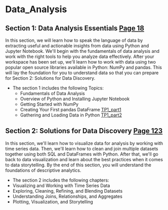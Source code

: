 # Data_Analysis

## Section 1: Data Analysis Essentials [Page 18](https://github.com/nevermind78/Data_Analysis/blob/main/Practical%20Data%20Analysis%20Using%20Jupyter%20Notebook.pdf)

In this section, we will learn how to speak the language of data by extracting useful and
actionable insights from data using Python and Jupyter Notebook. We'll begin with the
fundamentals of data analysis and work with the right tools to help you analyze data
effectively. After your workspace has been set up, we'll learn how to work with data using
two popular open source libraries available in Python: NumPy and pandas. This will lay
the foundation for you to understand data so that you can prepare for Section 2: Solutions for
Data Discovery.
* The section 1 includes the following Topics:
  * Fundamentals of Data Analysis
  * Overview of Python and Installing Jupyter Notebook
  * Getting Started with NumPy
  * Creating Your First pandas DataFrame [TP1_part1](https://github.com/nevermind78/Data_Analysis/tree/main/TP1)
  * Gathering and Loading Data in Python [TP1_part2](https://github.com/nevermind78/Data_Analysis/tree/main/TP1)


## Section 2: Solutions for Data Discovery [Page 123](https://github.com/nevermind78/Data_Analysis/blob/main/Practical%20Data%20Analysis%20Using%20Jupyter%20Notebook.pdf)

In this section, we'll learn how to visualize data for analysis by working with time series
data. Then, we'll learn how to clean and join multiple datasets together using both SQL and
DataFrames with Python. After that, we'll go back to data visualization and learn about the
best practices when it comes to data storytelling. By the end of this section, you will
understand the foundations of descriptive analytics.
* The section 2 includes the following chapters:
 * Visualizing and Working with Time Series Data
 * Exploring, Cleaning, Refining, and Blending Datasets
 * Understanding Joins, Relationships, and Aggregates
 * Plotting, Visualization, and Storytelling


